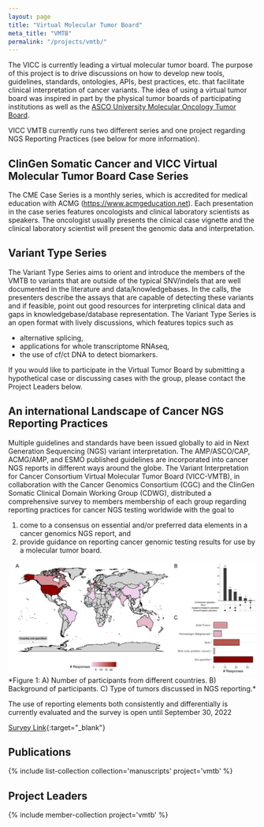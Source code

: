 ```yaml
---
layout: page
title: "Virtual Molecular Tumor Board"
meta_title: "VMTB"
permalink: "/projects/vmtb/"
---
```


The VICC is currently leading a virtual molecular tumor board. The purpose of this project is to drive discussions on how to develop new tools, guidelines, standards, ontologies, APIs, best practices, etc. that facilitate clinical interpretation of cancer variants. The idea of using a virtual tumor board was inspired in part by the physical tumor boards of participating institutions as well as the [ASCO University Molecular Oncology Tumor Board](http://university.asco.org/motb).

VICC VMTB currently runs two different series and one project regarding NGS Reporting Practices (see below for more information).

## ClinGen Somatic Cancer and VICC Virtual Molecular Tumor Board Case Series

The CME Case Series is a monthly series, which is accredited for medical education with ACMG (https://www.acmgeducation.net). Each presentation in the case series features oncologists and clinical laboratory scientists as speakers. The oncologist usually presents the clinical case vignette and the clinical laboratory scientist will present the genomic data and interpretation.

## Variant Type Series

The Variant Type Series aims to orient and introduce the members of the VMTB to variants that are outside of the typical SNV/indels that are well documented in the literature and data/knowledgebases. In the calls, the presenters describe the assays that are capable of detecting these variants and if feasible, point out good resources for interpreting clinical data and gaps in knowledgebase/database representation. The Variant Type Series is an open format with lively discussions, which features topics such as
*   alternative splicing,
*   applications for whole transcriptome RNAseq,
*   the use of cf/ct DNA to detect biomarkers.


If you would like to participate in the Virtual Tumor Board by submitting a hypothetical case or discussing cases with the group, please contact the Project Leaders below.

## An international Landscape of Cancer NGS Reporting Practices

Multiple guidelines and standards have been issued globally to aid in Next Generation Sequencing (NGS) variant interpretation. The AMP/ASCO/CAP, ACMG/AMP, and ESMO published guidelines are incorporated into cancer NGS reports in different ways around the globe.  The Variant Interpretation for Cancer Consortium Virtual Molecular Tumor Board (VICC-VMTB), in collaboration with the Cancer Genomics Consortium (CGC) and the ClinGen Somatic Clinical Domain Working Group (CDWG), distributed a comprehensive survey to members membership of each group regarding reporting practices for cancer NGS testing worldwide with the goal to

1. come to a consensus on essential and/or preferred data elements in a cancer genomics NGS report, and
2. provide guidance on reporting cancer genomic testing results for use by a molecular tumor board.

<img src="/assets/img/overviewSurveyWebsite.png">
*Figure 1: A) Number of participants from different countries. B) Background of participants. C) Type of tumors discussed in NGS reporting.*

The use of reporting elements both consistently and differentially is currently evaluated and the survey is open until September 30, 2022

[Survey Link](https://forms.gle/GXcMVEoZQVygsLha8){:target="_blank"}

## Publications
{% include list-collection collection='manuscripts' project='vmtb' %}

## Project Leaders
{% include member-collection project='vmtb' %}
